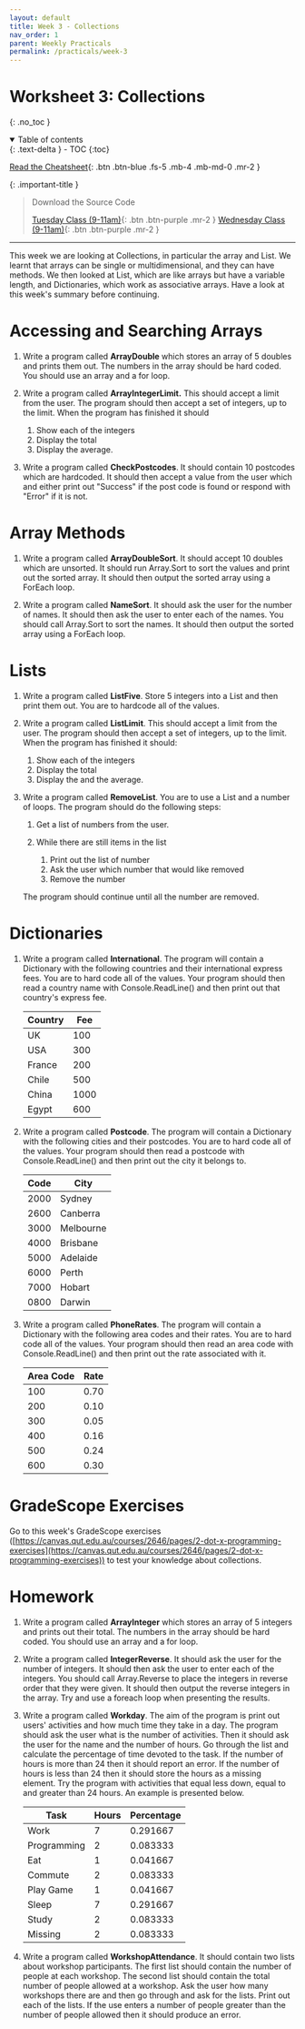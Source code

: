 ```yaml
---
layout: default
title: Week 3 - Collections
nav_order: 1
parent: Weekly Practicals
permalink: /practicals/week-3
---
```


# Worksheet 3: Collections
{: .no_toc }

<details open markdown="block">
  <summary>
    Table of contents
  </summary>
  {: .text-delta }
- TOC
{:toc}
</details>

[Read the Cheatsheet](../weekly-content/week-3){: .btn .btn-blue .fs-5 .mb-4 .mb-md-0 .mr-2 }

{: .important-title }
> Download the Source Code
> 
> [Tuesday Class (9-11am)](https://github.com/cab201/prac-03/archive/23se1-tue-9.zip){: .btn .btn-purple .mr-2 }
> [Wednesday Class (9-11am)](https://github.com/cab201/prac-03/archive/23se1-wed-9.zip){: .btn .btn-purple .mr-2 }

---

This week we are looking at Collections, in particular the array and List. We learnt that arrays can be single or multidimensional, and they can have methods. We then looked at List, which are like arrays but have a variable length, and Dictionaries, which work as associative arrays. Have a look at this week's summary before continuing.

# Accessing and Searching Arrays

1. Write a program called **ArrayDouble** which stores an array of 5 doubles and prints them out. The numbers in the array should be hard coded. You should use an array and a for loop.

1. Write a program called **ArrayIntegerLimit.** This should accept a limit from the user. The program should then accept a set of integers, up to the limit. When the program has finished it should

     1. Show each of the integers
     2. Display the total
     3. Display the average.

2. Write a program called **CheckPostcodes**. It should contain 10 postcodes which are hardcoded. It should then accept a value from the user which and either print out "Success" if the post code is found or respond with "Error" if it is not.

# Array Methods

1. Write a program called **ArrayDoubleSort**. It should accept 10 doubles which are unsorted. It should run Array.Sort to sort the values and print out the sorted array. It should then output the sorted array using a ForEach loop.

1. Write a program called **NameSort**. It should ask the user for the number of names. It should then ask the user to enter each of the names. You should call Array.Sort to sort the names. It should then output the sorted array using a ForEach loop.

# Lists

1. Write a program called **ListFive**. Store 5 integers into a List and then print them out. You are to hardcode all of the values.

1. Write a program called **ListLimit**. This should accept a limit from the user. The program should then accept a set of integers, up to the limit. When the program has finished it should:

     1. Show each of the integers
     2. Display the total
     3. Display the and the average.

2. Write a program called **RemoveList**. You are to use a List and a number of loops. The program should do the following steps:

      1. Get a list of numbers from the user.
      2. While there are still items in the list

          1. Print out the list of number
          2. Ask the user which number that would like removed
          3. Remove the number

    The program should continue until all the number are removed.

# Dictionaries

1. Write a program called **International**. The program will contain a Dictionary with the following countries and their international express fees. You are to hard code all of the values. Your program should then read a country name with Console.ReadLine() and then print out that country's express fee.

    | **Country** | **Fee** |
    | --- | --- |
    | UK | 100 |
    | USA | 300 |
    | France | 200 |
    | Chile | 500 |
    | China | 1000 |
    | Egypt | 600 |


2. Write a program called **Postcode**. The program will contain a Dictionary with the following cities and their postcodes. You are to hard code all of the values. Your program should then read a postcode with Console.ReadLine() and then print out the city it belongs to.

    | **Code** | **City** |
    | --- | --- |
    | 2000 | Sydney |
    | 2600 | Canberra|
    | 3000 | Melbourne |
    | 4000 | Brisbane |
    | 5000 | Adelaide |
    | 6000 | Perth |
    | 7000 | Hobart |
    | 0800 | Darwin |


3. Write a program called **PhoneRates**. The program will contain a Dictionary with the following area codes and their rates. You are to hard code all of the values. Your program should then read an area code with Console.ReadLine() and then print out the rate associated with it.

    | **Area Code** | **Rate** |
    | --- | --- |
    | 100 | 0.70 |
    | 200 | 0.10 |
    | 300 | 0.05 |
    | 400 | 0.16 |
    | 500 | 0.24 |
    | 600 | 0.30 |

# GradeScope Exercises

Go to this week's GradeScope exercises ([https://canvas.qut.edu.au/courses/2646/pages/2-dot-x-programming-exercises](https://canvas.qut.edu.au/courses/2646/pages/2-dot-x-programming-exercises)) to test your knowledge about collections.

# Homework

1. Write a program called **ArrayInteger** which stores an array of 5 integers and prints out their total. The numbers in the array should be hard coded. You should use an array and a for loop.

1. Write a program called **IntegerReverse**. It should ask the user for the number of integers. It should then ask the user to enter each of the integers. You should call Array.Reverse to place the integers in reverse order that they were given. It should then output the reverse integers in the array. Try and use a foreach loop when presenting the results.

1. Write a program called **Workday**. The aim of the program is print out users' activities and how much time they take in a day. The program should ask the user what is the number of activities. Then it should ask the user for the name and the number of hours. Go through the list and calculate the percentage of time devoted to the task. If the number of hours is more than 24 then it should report an error. If the number of hours is less than 24 then it should store the hours as a missing element. Try the program with activities that equal less down, equal to and greater than 24 hours. An example is presented below.

    | **Task** | **Hours** | **Percentage** |
    | --- | --- | --- |
    | Work | 7 | 0.291667 |
    | Programming | 2 | 0.083333 |
    | Eat | 1 | 0.041667 |
    | Commute | 2 | 0.083333 |
    | Play Game | 1 | 0.041667 |
    | Sleep | 7 | 0.291667 |
    | Study | 2 | 0.083333 |
    | Missing | 2 | 0.083333 |

1. Write a program called **WorkshopAttendance**. It should contain two lists about workshop participants. The first list should contain the number of people at each workshop. The second list should contain the total number of people allowed at a workshop. Ask the user how many workshops there are and then go through and ask for the lists. Print out each of the lists. If the use enters a number of people greater than the number of people allowed then it should produce an error.